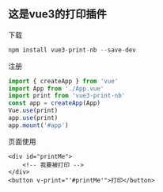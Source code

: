 ## 这是vue3的打印插件
下载
```ts
npm install vue3-print-nb --save-dev
```
注册
```ts
import { createApp } from 'vue'
import App from './App.vue'
import print from 'vue3-print-nb'
const app = createApp(App)
Vue.use(print)
app.use(print)
app.mount('#app')
```
页面使用
```vue
<div id="printMe">
	<!-- 我要被打印 -->
</div>
<button v-print="'#printMe'">打印</button>
```
